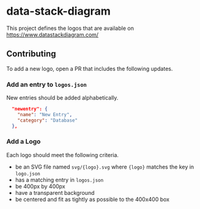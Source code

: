 # data-stack-diagram

This project defines the logos that are available on https://www.datastackdiagram.com/

## Contributing

To add a new logo, open a PR that includes the following updates.

### Add an entry to `logos.json`

New entries should be added alphabetically.

```json
  "newentry": {
    "name": "New Entry",
    "category": "Database"
  },
```

### Add a Logo

Each logo should meet the following criteria.

- be an SVG file named `svg/{logo}.svg` where `{logo}` matches the key in `logo.json`
- has a matching entry in `logos.json`
- be 400px by 400px
- have a transparent background
- be centered and fit as tightly as possible to the 400x400 box
